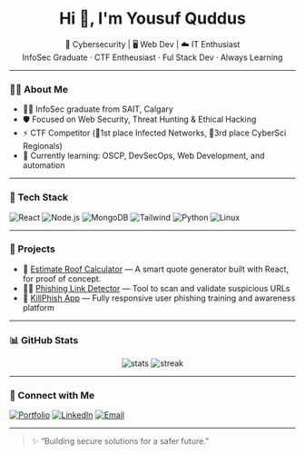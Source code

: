 <h1 align="center">Hi 👋, I'm Yousuf Quddus</h1>

<p align="center">
  🔐 Cybersecurity | 🖥 Web Dev | ☁️ IT Enthusiast <br/>
  InfoSec Graduate · CTF Entheusiast · Ful Stack Dev · Always Learning
</p>

---

### 👨‍💻 About Me

- 🧑‍🎓 InfoSec graduate from SAIT, Calgary  
- 🛡️ Focused on Web Security, Threat Hunting & Ethical Hacking  
- ⚡ CTF Competitor (🥇1st place Infected Networks, 🥉3rd place CyberSci Regionals)  
- 🌱 Currently learning: OSCP, DevSecOps, Web Development, and automation

---

### 🔧 Tech Stack

![React](https://img.shields.io/badge/-React-61DAFB?style=flat&logo=react)
![Node.js](https://img.shields.io/badge/-Node.js-339933?style=flat&logo=node.js)
![MongoDB](https://img.shields.io/badge/-MongoDB-47A248?style=flat&logo=mongodb)
![Tailwind](https://img.shields.io/badge/-Tailwind_CSS-38B2AC?style=flat&logo=tailwind-css)
![Python](https://img.shields.io/badge/-Python-3776AB?style=flat&logo=python)
![Linux](https://img.shields.io/badge/-Linux-FCC624?style=flat&logo=linux)

---

### 🧠 Projects

- 🔨 [Estimate Roof Calculator](https://github.com/quddusyo/Estimate-Roof) — A smart quote generator built with React, for proof of concept. 
- 🕵️‍♂️ [Phishing Link Detector](https://github.com/quddusyo/Cybersecurity-Tools-for-Automation/tree/main/PhishingLinkDetector) — Tool to scan and validate suspicious URLs  
- 🧰 [KillPhish App](https://github.com/quddusyo/killphish-app) — Fully responsive user phishing training and awareness platform

---

### 📊 GitHub Stats

<p align="center">
  <img src="https://github-readme-stats.vercel.app/api?username=quddusyo&show_icons=true&theme=github_dark" alt="stats" />
  <img src="https://github-readme-streak-stats.herokuapp.com/?user=quddusyo&theme=github-dark&hide_border=true" alt="streak" />
</p>

---

### 🔗 Connect with Me

[![Portfolio](https://img.shields.io/badge/-Portfolio-000?style=flat&logo=firefox&logoColor=white)](https://ycode-portfoliosite.web.app/)
[![LinkedIn](https://img.shields.io/badge/-LinkedIn-0077B5?style=flat&logo=linkedin&logoColor=white)](https://linkedin.com/in/yousuf-quddus)
[![Email](https://img.shields.io/badge/-Email-D14836?style=flat&logo=gmail&logoColor=white)](mailto:yousuf.securemail@email.com)

---

> ✨ “Building secure solutions for a safer future.”

